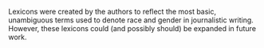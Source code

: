 Lexicons were created by the authors to reflect the most basic, unambiguous terms used to denote race and gender in journalistic writing. However, these lexicons could (and possibly should) be expanded in future work.